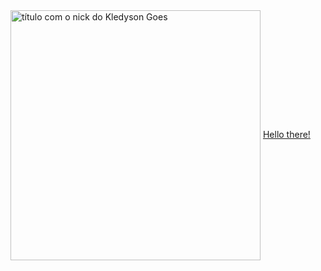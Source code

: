 <img src="https://b.catgirlsare.sexy/Cx4rhO8h.png" min-width="400px" max-width="400px" width="400px" align="center" alt="título com o nick do Kledyson Goes">
<a href="https://www.youtube.com/watch?v=rEq1Z0bjdwc&ab_channel=ShortClips">Hello there!</a>

<!--
**bllurryyk/bllurryyk** is a ✨ _special_ ✨ repository because its `README.md` (this file) appears on your GitHub profile.

Here are some ideas to get you started:

- 🔭 I’m currently working on ...
- 🌱 I’m currently learning ...
- 👯 I’m looking to collaborate on ...
- 🤔 I’m looking for help with ...
- 💬 Ask me about ...
- 📫 How to reach me: ...
- 😄 Pronouns: ...
- ⚡ Fun fact: ...
-->
